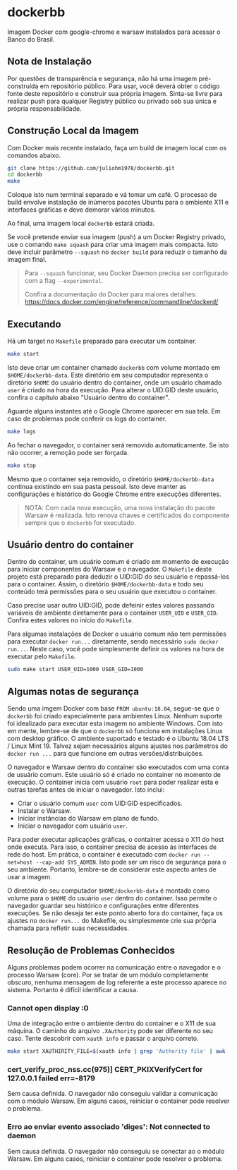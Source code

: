 # dockerbb

Imagem Docker com google-chrome e warsaw instalados para acessar o Banco do Brasil.

## Nota de Instalação

Por questões de transparência e segurança, não há uma imagem pré-construída em repositório público. Para usar, você deverá obter o código fonte deste repositório e construir sua própria imagem. Sinta-se livre para realizar push para qualquer Registry público ou privado sob sua única e própria responsabilidade.

## Construção Local da Imagem

Com Docker mais recente instalado, faça um build de imagem local com os comandos abaixo.

```bash
git clone https://github.com/juliohm1978/dockerbb.git
cd dockerbb
make
```

Coloque isto num terminal separado e vá tomar um café. O processo de build envolve instalação de inúmeros pacotes Ubuntu para o ambiente X11 e interfaces gráficas e deve demorar vários minutos.

Ao final, uma imagem local `dockerbb` estará criada.

Se você pretende enviar sua imagem (push) a um Docker Registry privado, use o comando `make squash` para criar uma imagem mais compacta. Isto deve incluir parâmetro `--squash` no `docker build` para reduzir o tamanho da imagem final.

> Para `--squash` funcionar, seu Docker Daemon precisa ser configurado com a flag `--experimental`.
> 
> Confira a documentação do Docker para maiores detalhes: https://docs.docker.com/engine/reference/commandline/dockerd/

## Executando

Há um target no `Makefile` preparado para executar um container.

```bash
make start
```

Isto deve criar um container chamado `dockerbb` com volume montado em `$HOME/dockerbb-data`. Este diretório em seu computador representa o diretório `$HOME` do usuário dentro do container, onde um usuário chamado `user` é criado na hora da execução. Para alterar o UID:GID deste usuário, confira o capítulo abaixo "Usuário dentro do container".

Aguarde alguns instantes até o Google Chrome aparecer em sua tela. Em caso de problemas pode conferir os logs do container.

```bash
make logs
```

Ao fechar o navegador, o container será removido automaticamente. Se isto não ocorrer, a remoção pode ser forçada.

```bash
make stop
```

Mesmo que o container seja removido, o diretório `$HOME/dockerbb-data` continua existindo em sua pasta pessoal. Isto deve manter as configurações e histórico do Google Chrome entre execuções diferentes.

> NOTA: Com cada nova execução, uma nova instalação do pacote Warsaw é realizada. Isto renova chaves e certificados do componente sempre que o `dockerbb` for executado.

## Usuário dentro do container

Dentro do container, um usuário comum é criado em momento de execução para iniciar componentes do Warsaw e o navegador. O `Makefile` deste projeto está preparado para deduzir o UID:GID do seu usuário e repassá-los para o container. Assim, o diretório `$HOME/dockerbb-data` e todo seu conteúdo terá permissões para o seu usuário que executou o container.

Caso precise usar outro UID:GID, pode defeinir estes valores passando variáveis de ambiente diretamente para o container `USER_UID` e `USER_GID`. Confira estes valores no início do `Makefile`.

Para algumas instalações de Docker o usuário comum não tem permissões para executar `docker run...` diretamente, sendo necessário `sudo docker run...`. Neste caso, você pode simplesmente definir os valores na hora de executar pelo `Makefile`.

```bash
sudo make start USER_UID=1000 USER_GID=1000
```

## Algumas notas de segurança

Sendo uma imgem Docker com base `FROM ubuntu:18.04`, segue-se que o `dockerbb` foi criado especialmente para ambientes Linux. Nenhum suporte foi idealizado para executar esta imagem no ambiente Windows. Com isto em mente, lembre-se de que o `dockerbb` só funciona em instalações Linux com desktop gráfico. O ambiente suportado e testado é o Ubuntu 18.04 LTS / Linux Mint 19. Talvez sejam necessários alguns ajustes nos parâmetros do `docker run ...` para que funcione em outras versões/distribuições.

O navegador e Warsaw dentro do container são executados com uma conta de usuário comum. Este usuário só é criado no container no momento de execução. O container inicia com usuário `root` para poder realizar esta e outras tarefas antes de iniciar o navegador. Isto inclui:

* Criar o usuário comum `user` com UID:GID especificados.
* Instalar o Warsaw.
* Iniciar instâncias do Warsaw em plano de fundo.
* Iniciar o navegador com usuário `user`.

Para poder executar aplicações gráficas, o container acessa o X11 do host onde executa. Para isso, o container precisa de acesso às interfaces de rede do host. Em prática, o container é executado com `docker run --net=host --cap-add SYS_ADMIN`. Isto pode ser um risco de segurança para o seu ambiente. Portanto, lembre-se de considerar este aspecto antes de usar a imagem.

O diretório do seu computador `$HOME/dockerbb-data` é montado como volume para o `$HOME` do usuário `user` dentro do container. Isso permite o navegador guardar seu histórico e configurações entre diferentes execuções. Se não deseja ter este ponto aberto fora do container, faça os ajustes no `docker run...` do Makefile, ou simplesmente crie sua própria chamada para refletir suas necessidades.

## Resolução de Problemas Conhecidos

Alguns problemas podem ocorrer na comunicação entre o navegador e o processo Warsaw (core). Por se tratar de um módulo completamente obscuro, nenhuma mensagem de log referente a este processo aparece no sistema. Portanto é difícil identificar a causa.

### Cannot open display :0

Uma de integração entre o ambiente dentro do container e o X11 de sua máquina. O caminho do arquivo `.XAuthority` pode ser diferente no seu caso. Tente descobrir com `xauth info` e passar o arquivo correto.

```bash
make start XAUTHIRITY_FILE=$(xauth info | grep 'Authority file' | awk '{print $3}')
```

### cert_verify_proc_nss.cc(975)] CERT_PKIXVerifyCert for 127.0.0.1 failed err=-8179

Sem causa definida. O navegador não conseguiu validar a comunicação com o módulo Warsaw. Em alguns casos, reiniciar o container pode resolver o problema.

### Erro ao enviar evento associado 'diges': Not connected to daemon

Sem causa definida. O navegador não conseguiu se conectar ao o módulo Warsaw. Em alguns casos, reiniciar o container pode resolver o problema.
